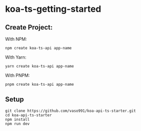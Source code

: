 # koa-ts-getting-started

## Create Project:

With NPM:
```
npm create koa-ts-api app-name
```

With Yarn:
```
yarn create koa-ts-api app-name
```

With PNPM:
```
pnpm create koa-ts-api app-name
```


## Setup
```
git clone https://github.com/vaso991/koa-api-ts-starter.git
cd koa-api-ts-starter
npm install
npm run dev
```
